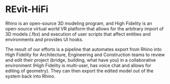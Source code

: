 # REvit-HiFi

Rhino is an open-source 3D modeling program, and High Fidelity is an open-source virtual world VR platform that allows for the arbitrary import of 3D models (.fbx) and execution of user scripts that affect entities and environments and provides UI hooks.

The result of our efforts is a pipeline that automates export from Rhino into High Fidelity for Architecture, Engineering and Construction teams to review and edit their project (bridge, building, what have you) in a collaborative environment (High Fidelity is multi-user, has voice chat and allows for editing of geometry). They can then export the edited model out of the system back into Rhino.
